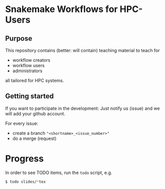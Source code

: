 # Snakemake Workflows for HPC-Users

## Purpose

This repository contains (better: will contain) teaching material to teach for

- workflow creators
- workflow users
- administrators

all tailored for HPC systems.

## Getting started

If you want to participate in the development: Just notify us (issue) and we will add your github account.

For every issue:

- create a branch `"<shortname>_<issue_number>"`
- do a merge (request) 

# Progress

In order to see TODO items, run the `todo` script, e.g.

```bash
$ todo slides/*tex
``` 
